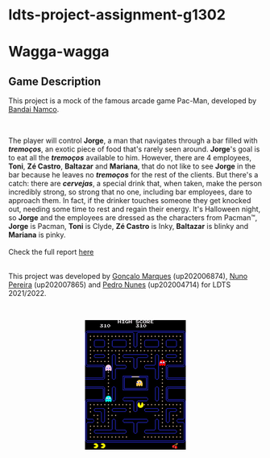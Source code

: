 # ldts-project-assignment-g1302
# Wagga-wagga

## Game Description

This project is a mock of the famous arcade game Pac-Man, developed by [Bandai Namco](https://en.bandainamcoent.eu/).  

<br/>

The player will control __Jorge__, a man that navigates through a bar filled with ___tremoços___, an exotic piece of food that's rarely seen around. __Jorge__'s goal is to eat all the ___tremoços___ available to him. However, there are 4 employees, __Toni__, __Zé Castro__, __Baltazar__ and __Mariana__, that do not like to see __Jorge__ in the bar because he leaves no ___tremoços___ for the rest of the clients. But there's a catch: there are ___cervejas___, a special drink that, when taken, make the person incredibly strong, so strong that no one, including bar employees, dare to approach them. In fact, if the drinker touches someone they get knocked out, needing some time to rest and regain their energy.
It's Halloween night, so __Jorge__ and the employees are dressed as the characters from Pacman™, __Jorge__ is Pacman, __Toni__ is Clyde, __Zé Castro__ is Inky, __Baltazar__ is blinky and __Mariana__ is pinky.  
<br />
Check the full report [here](docs/README.md)  
<br />

This project was developed by [Gonçalo Marques](https://github.com/GoncaloMarques-up) (up202006874), [Nuno Pereira](https://github.com/Naapperas) (up202007865) and [Pedro Nunes](https://github.com/pedronunes19) (up202004714) for LDTS 2021/2022.

<br/>

<p align="center">
<img src="docs/images/pacman.gif"/>
</p>  

